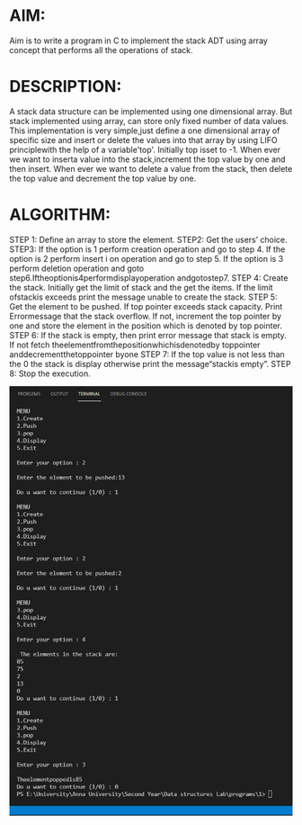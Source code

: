 # AIM:
Aim is to write a program in C to implement the stack ADT using array concept that performs all the operations of stack.

# DESCRIPTION:
A stack data structure can be implemented using one dimensional array. But stack implemented using array, can store only fixed number of data values. This implementation is very simple,just define a one dimensional array of specific size and insert or delete the values into that array by using LIFO principlewith the help of a variable'top'. Initially top isset to -1. When ever we want to inserta value into the stack,increment the top value by one and then insert. When ever we want to delete a value from the stack, then delete the top value and decrement the top value by one.

# ALGORITHM:
STEP 1: Define an array to store the element.
STEP2: Get the users’ choice.
STEP3: If the option is 1 perform creation operation and go to step 4.
If the option is 2 perform insert i on operation and go to step 5. If the option is 3 perform deletion operation and goto step6.Iftheoptionis4performdisplayoperation andgotostep7.
STEP 4: Create the stack. Initially get the limit of stack and the get the items. If the limit ofstackis exceeds print the message unable to create the stack.
STEP 5: Get the element to be pushed. If top pointer exceeds stack capacity. Print Errormessage that the stack overflow. If not, increment the top pointer by one and store the element in the position which is denoted by top pointer.
STEP 6: If the stack is empty, then print error message that stack is empty. If not fetch theelementfromthepositionwhichisdenotedby toppointer anddecrementthetoppointer byone
STEP 7: If the top value is not less than the 0 the stack is display otherwise print the message“stackis empty”.
STEP 8: Stop the execution.

![alt text](https://github.com/DominicwalterLOF/DataStructure/blob/main/1/output.jpg?raw=true)
